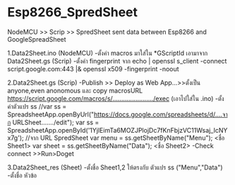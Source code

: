 # Esp8266_SpredSheet
NodeMCU >> Scrip >> SpredSheet
sent data between Esp8266 and GoogleSpreadSheet

1.Data2Sheet.ino (NodeMCU)
  -ตั้งค่า macros มาใส่ใน *GScriptId เอามาจาก Data2Sheet.gs (Scrip)
  -ตั้งค่า fingerprint จาก echo | openssl s_client -connect script.google.com:443 |& openssl x509 -fingerprint -noout
  
2.Data2Sheet.gs (Scrip)
  -Publish >> Deploy as Web App...>>ตั้งเป็น anyone,even anonomous และ copy macrosURL
   https://script.google.com/macros/s/......................./exec (เอาไปใส่ใน .ino)
   -ตั้งค่าตัวแปร ss 
    //var ss = SpreadsheetApp.openByUrl("https://docs.google.com/spreadsheets/d/....จาก URLSheet......./edit");
    var ss = SpreadsheetApp.openById('1YjlEimTa6MOZJPlojDc7fKnFbjzVC11Wsaj_IcNYx7g');  //จาก URL SpredSheet
    var menu = ss.getSheetByName("Menu");  <ชื่อ Sheet1>
    var sheet = ss.getSheetByName("Data"); <ชื่อ Sheet2>
  -Check connect >>Run>Doget


3.Data2Sheet_res (Sheet)
  -ตั้งชื่อ Sheet1,2 ให้ตรงกับ ตัวแปร ss ("Menu","Data")
  -ตั้งชื่อ หัวข้อ
